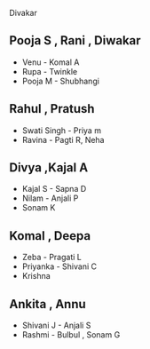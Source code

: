 Divakar
## Pooja S , Rani , Diwakar
- Venu - Komal A
- Rupa - Twinkle
- Pooja M - Shubhangi

## Rahul , Pratush
- Swati Singh  - Priya m
- Ravina - Pagti R, Neha

## Divya ,Kajal A
- Kajal S  - Sapna D
- Nilam  -  Anjali P
- Sonam K

## Komal , Deepa
- Zeba  - Pragati L
- Priyanka  - Shivani C
- Krishna

## Ankita , Annu
- Shivani J - Anjali S
- Rashmi - Bulbul , Sonam G

